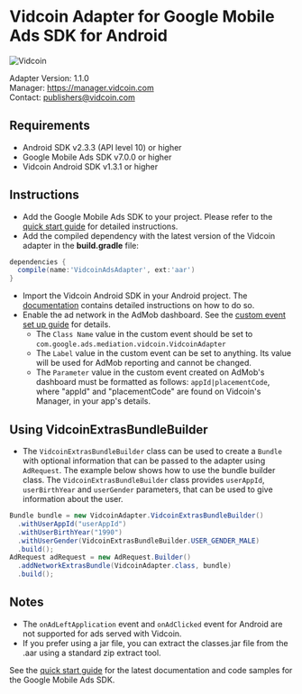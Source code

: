 # Vidcoin Adapter for Google Mobile Ads SDK for Android
![Vidcoin](https://documentation.vidcoin.com/images/Vidcoin-Logo.png)

Adapter Version: 1.1.0    
Manager: https://manager.vidcoin.com    
Contact: publishers@vidcoin.com    

## Requirements
- Android SDK v2.3.3 (API level 10) or higher
- Google Mobile Ads SDK v7.0.0 or higher
- Vidcoin Android SDK v1.3.1 or higher

## Instructions
- Add the Google Mobile Ads SDK to your project. Please refer to the  [quick start guide](https://firebase.google.com/docs/admob/android/quick-start) for detailed instructions.
- Add the compiled dependency with the latest version of the Vidcoin adapter in the  **build.gradle** file:
```gradle
dependencies {
  compile(name:'VidcoinAdsAdapter', ext:'aar')
}
```
- Import the Vidcoin Android SDK in your Android project. The  [documentation](https://github.com/VidCoin/VidCoin-Android-SDK/blob/master/Documentation.md) contains detailed instructions on how to do so.
- Enable the ad network in the AdMob dashboard. See the  [custom event set up guide](https://support.google.com/admob/answer/3083407?hl=en&ref_topic=3063091) for details.
  - The `Class Name` value in the custom event should be set to `com.google.ads.mediation.vidcoin.VidcoinAdapter`
  - The `Label` value in the custom event can be set to anything. Its value will be used for AdMob reporting and cannot be changed.
  - The `Parameter` value in the custom event created on AdMob's dashboard must be formatted as follows: `appId|placementCode`, where "appId" and "placementCode" are found on Vidcoin's Manager, in your app's details.

## Using VidcoinExtrasBundleBuilder
- The `VidcoinExtrasBundleBuilder` class can be used to create a `Bundle` with optional information that can be passed to the adapter using `AdRequest`.
  The example below shows how to use the bundle builder class.
  The `VidcoinExtrasBundleBuilder` class provides `userAppId`, `userBirthYear` and `userGender` parameters, that can be used to give information about the user.
```java
Bundle bundle = new VidcoinAdapter.VidcoinExtrasBundleBuilder()
  .withUserAppId("userAppId")
  .withUserBirthYear("1990")
  .withUserGender(VidcoinExtrasBundleBuilder.USER_GENDER_MALE)
  .build();
AdRequest adRequest = new AdRequest.Builder()
  .addNetworkExtrasBundle(VidcoinAdapter.class, bundle)
  .build();
```

## Notes
- The `onAdLeftApplication` event and `onAdClicked` event for Android are not supported for ads served with Vidcoin.
- If you prefer using a jar file, you can extract the classes.jar file from the .aar using a standard zip extract tool.

See the [quick start guide](https://firebase.google.com/docs/admob/android/quick-start) for the latest documentation and code samples for the Google Mobile Ads SDK.
